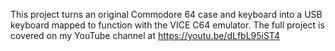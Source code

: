 This project turns an original Commodore 64 case and keyboard into a USB keyboard mapped to function with the VICE C64 emulator.
The full project is covered on my YouTube channel at https://youtu.be/dLfbL95iST4
